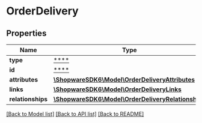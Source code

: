# OrderDelivery

## Properties
Name | Type | Description | Notes
------------ | ------------- | ------------- | -------------
**type** | [****](.md) |  | [optional] 
**id** | [****](.md) |  | [optional] 
**attributes** | [**\ShopwareSDK6\Model\OrderDeliveryAttributes**](OrderDeliveryAttributes.md) |  | [optional] 
**links** | [**\ShopwareSDK6\Model\OrderDeliveryLinks**](OrderDeliveryLinks.md) |  | [optional] 
**relationships** | [**\ShopwareSDK6\Model\OrderDeliveryRelationships**](OrderDeliveryRelationships.md) |  | [optional] 

[[Back to Model list]](../../README.md#documentation-for-models) [[Back to API list]](../../README.md#documentation-for-api-endpoints) [[Back to README]](../../README.md)

